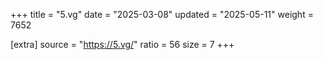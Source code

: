+++
title = "5.vg"
date = "2025-03-08"
updated = "2025-05-11"
weight = 7652

[extra]
source = "https://5.vg/"
ratio = 56
size = 7
+++
